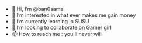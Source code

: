 - 👋 Hi, I’m @ban0sama
- 👀 I’m interested in what ever makes me gain money 
- 🌱 I’m currently learning in SUSU
- 💞️ I’m looking to collaborate on Gamer girl
- 📫 How to reach me : you'll never will

<!---
ban0sama/ban0sama is a ✨ special ✨ repository because its `README.md` (this file) appears on your GitHub profile.
You can click the Preview link to take a look at your changes.
--->
